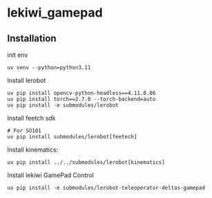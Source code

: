 # lekiwi_gamepad
## Installation
init env
```
uv venv --python=python3.11
```

Install lerobot
```
uv pip install opencv-python-headless==4.11.0.86
uv pip install torch==2.7.0 --torch-backend=auto
uv pip install -e submodules/lerobot
```
Install feetch sdk
```
# For SO101
uv pip install submodules/lerobot[feetech]
```
Install kinematics:
```
uv pip install ../../submodules/lerobot[kinematics]
```
Install lekiwi GamePad Control
```
uv pip install -e submodules/lerobot-teleoperator-deltas-gamepad
```

